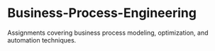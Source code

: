 # Business-Process-Engineering
Assignments covering business process modeling, optimization, and automation techniques.
